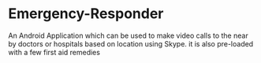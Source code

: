 # Emergency-Responder
An Android Application which can be used to make video calls to the near by doctors or hospitals based on location using Skype. it is also pre-loaded with a few first aid remedies
